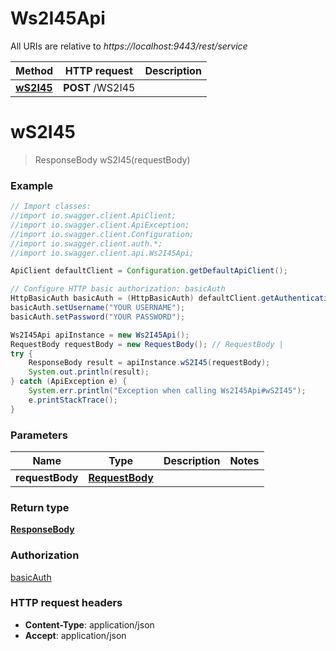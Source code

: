 # Ws2I45Api

All URIs are relative to *https://localhost:9443/rest/service*

Method | HTTP request | Description
------------- | ------------- | -------------
[**wS2I45**](Ws2I45Api.md#wS2I45) | **POST** /WS2I45 | 


<a name="wS2I45"></a>
# **wS2I45**
> ResponseBody wS2I45(requestBody)



### Example
```java
// Import classes:
//import io.swagger.client.ApiClient;
//import io.swagger.client.ApiException;
//import io.swagger.client.Configuration;
//import io.swagger.client.auth.*;
//import io.swagger.client.api.Ws2I45Api;

ApiClient defaultClient = Configuration.getDefaultApiClient();

// Configure HTTP basic authorization: basicAuth
HttpBasicAuth basicAuth = (HttpBasicAuth) defaultClient.getAuthentication("basicAuth");
basicAuth.setUsername("YOUR USERNAME");
basicAuth.setPassword("YOUR PASSWORD");

Ws2I45Api apiInstance = new Ws2I45Api();
RequestBody requestBody = new RequestBody(); // RequestBody | 
try {
    ResponseBody result = apiInstance.wS2I45(requestBody);
    System.out.println(result);
} catch (ApiException e) {
    System.err.println("Exception when calling Ws2I45Api#wS2I45");
    e.printStackTrace();
}
```

### Parameters

Name | Type | Description  | Notes
------------- | ------------- | ------------- | -------------
 **requestBody** | [**RequestBody**](RequestBody.md)|  |

### Return type

[**ResponseBody**](ResponseBody.md)

### Authorization

[basicAuth](../README.md#basicAuth)

### HTTP request headers

 - **Content-Type**: application/json
 - **Accept**: application/json

